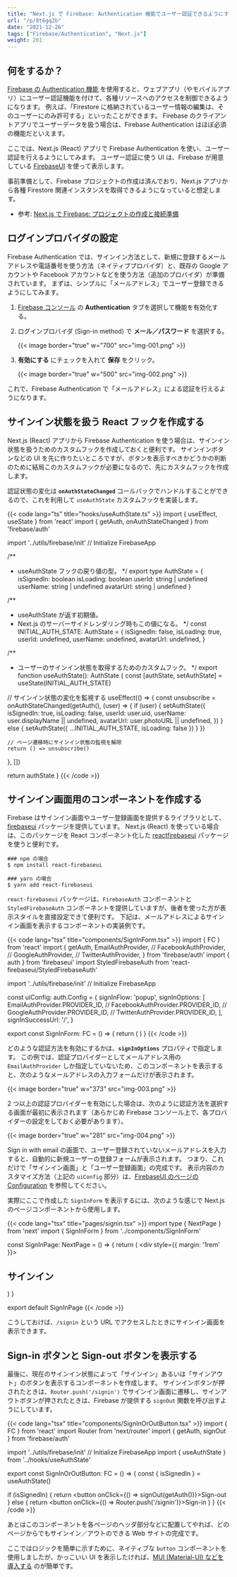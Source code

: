 ```yaml
---
title: "Next.js で Firebase: Authentication 機能でユーザー認証できるようにする"
url: "/p/8t6gq2b"
date: "2021-12-26"
tags: ["Firebase/Authentication", "Next.js"]
weight: 201
---
```


何をするか？
----

[Firebase の Authentication 機能](https://firebase.google.com/docs/auth) を使用すると、ウェブアプリ（やモバイルアプリ）にユーザー認証機能を付けて、各種リソースへのアクセスを制御できるようになります。
例えば、「Firestore に格納されているユーザー情報の編集は、そのユーザーにのみ許可する」といったことができます。
Firebase のクライアントアプリでユーザーデータを扱う場合は、Firebase Authentication はほぼ必須の機能だといえます。

ここでは、Next.js (React) アプリで Firebase Authentication を使い、ユーザー認証を行えるようにしてみます。
ユーザー認証に使う UI は、Firebase が用意している [FirebaseUI](https://firebase.google.com/docs/auth/web/firebaseui) を使って表示します。

事前準備として、Firebase プロジェクトの作成は済んでおり、Next.js アプリから各種 Firestore 関連インスタンスを取得できるようになっていると想定します。

- 参考: [Next.js で Firebase: プロジェクトの作成と接続準備](/p/73eq2cm)


ログインプロバイダの設定
----

Firebase Authentication では、サインイン方法として、新規に登録するメールアドレスや電話番号を使う方法（ネイティブプロバイダ）と、既存の Google アカウントや Facebook アカウントなどを使う方法（追加のプロバイダ）が準備されています。
まずは、シンプルに「メールアドレス」でユーザー登録できるようにしてみます。

1. [Firebase コンソール](https://console.firebase.google.com/) の __Authentication__ タブを選択して機能を有効化する。
2. ログインプロバイダ (Sign-in method) で __メール／パスワード__ を選択する。

    {{< image border="true" w="700" src="img-001.png" >}}

3. __有効にする__ にチェックを入れて __保存__ をクリック。

    {{< image border="true" w="500" src="img-002.png" >}}

これで、Firebase Authentication で「メールアドレス」による認証を行えるようになります。


サインイン状態を扱う React フックを作成する
----

Next.js (React) アプリから Firebase Authentication を使う場合は、サインイン状態を扱うためのカスタムフックを作成しておくと便利です。
サインインボタンなどの UI を先に作りたいところですが、ボタンを表示すべきかどうかの判断のために結局このカスタムフックが必要になるので、先にカスタムフックを作成します。

認証状態の変化は __`onAuthStateChanged`__ コールバックでハンドルすることができるので、これを利用して `useAuthState` カスタムフックを実装します。

{{< code lang="ts" title="hooks/useAuthState.ts" >}}
import { useEffect, useState } from 'react'
import { getAuth, onAuthStateChanged } from 'firebase/auth'

import '../utils/firebase/init' // Initialize FirebaseApp

/**
 * useAuthState フックの戻り値の型。
 */
export type AuthState = {
  isSignedIn: boolean
  isLoading: boolean
  userId: string | undefined
  userName: string | undefined
  avatarUrl: string | undefined
}

/**
 * useAuthState が返す初期値。
 * Next.js のサーバーサイドレンダリング時もこの値になる。
 */
const INITIAL_AUTH_STATE: AuthState = {
  isSignedIn: false,
  isLoading: true,
  userId: undefined,
  userName: undefined,
  avatarUrl: undefined,
}

/**
 * ユーザーのサインイン状態を取得するためのカスタムフック。
 */
export function useAuthState(): AuthState {
  const [authState, setAuthState] = useState(INITIAL_AUTH_STATE)

  // サインイン状態の変化を監視する
  useEffect(() => {
    const unsubscribe = onAuthStateChanged(getAuth(), (user) => {
      if (user) {
        setAuthState({
          isSignedIn: true,
          isLoading: false,
          userId: user.uid,
          userName: user.displayName || undefined,
          avatarUrl: user.photoURL || undefined,
        })
      } else {
        setAuthState({ ...INITIAL_AUTH_STATE, isLoading: false })
      }
    })

    // ページ遷移時にサインイン状態の監視を解除
    return () => unsubscribe()
  }, [])

  return authState
}
{{< /code >}}


サインイン画面用のコンポーネントを作成する
----

Firebase はサインイン画面やユーザー登録画面を提供するライブラリとして、[firebaseui](https://github.com/firebase/firebaseui-web/) パッケージを提供しています。
Next.js (React) を使っている場合は、このパッケージを React コンポーネント化した [reactfirebaseui](https://github.com/firebase/firebaseui-web-react/) パッケージを使うと便利です。

```
### npm の場合
$ npm install react-firebaseui

### yarn の場合
$ yarn add react-firebaseui
```

`react-firebaseui` パッケージは、`FirebaseAuth` コンポーネントと `StyledFirebaseAuth` コンポーネントを提供していますが、後者を使った方が表示スタイルを直接設定できて便利です。
下記は、メールアドレスによるサインイン画面を表示するコンポーネントの実装例です。

{{< code lang="tsx" title="components/SignInForm.tsx" >}}
import { FC } from 'react'
import {
  getAuth,
  EmailAuthProvider,
  // FacebookAuthProvider,
  // GoogleAuthProvider,
  // TwitterAuthProvider,
} from 'firebase/auth'
import { auth } from 'firebaseui'
import StyledFirebaseAuth from 'react-firebaseui/StyledFirebaseAuth'

import '../utils/firebase/init' // Initialize FirebaseApp

const uiConfig: auth.Config = {
  signInFlow: 'popup',
  signInOptions: [
    EmailAuthProvider.PROVIDER_ID,
    // FacebookAuthProvider.PROVIDER_ID,
    // GoogleAuthProvider.PROVIDER_ID,
    // TwitterAuthProvider.PROVIDER_ID,
  ],
  signInSuccessUrl: '/',
}

export const SignInForm: FC = () => {
  return (
    <StyledFirebaseAuth firebaseAuth={getAuth()} uiConfig={uiConfig} />
  )
}
{{< /code >}}

どのような認証方法を有効にするかは、__`signInOptions`__ プロパティで指定します。
この例では、認証プロバイダーとしてメールアドレス用の `EmailAuthProvider` しか指定していないため、このコンポーネントを表示すると、次のようなメールアドレスの入力フォームだけが表示されます。

{{< image border="true" w="373" src="img-003.png" >}}

2 つ以上の認証プロバイダーを有効にした場合は、次のように認証方法を選択する画面が最初に表示されます（あらかじめ Firebase コンソール上で、各プロバイダーの設定をしておく必要があります）。

{{< image border="true" w="281" src="img-004.png" >}}

Sign in with email の画面で、ユーザー登録されていないメールアドレスを入力すると、自動的に新規ユーザーの登録フォームが表示されます。
つまり、これだけで「サインイン画面」と「ユーザー登録画面」の完成です。
表示内容のカスタマイズ方法（上記の `uiConfig` 部分）は、[FirebaseUI のページの Configuration](https://github.com/firebase/firebaseui-web/blob/master/README.md#configuration) を参照してください。

実際にここで作成した `SignInForm` を表示するには、次のような感じで Next.js のページコンポーネントから使用します。

{{< code lang="tsx" title="pages/signin.tsx" >}}
import type { NextPage } from 'next'
import { SignInForm } from '../components/SignInForm'

const SignInPage: NextPage = () => {
  return (
    <div style={{ margin: '1rem' }}>
      <h2>サインイン</h2>
      <SignInForm />
    </div>
  )
}

export default SignInPage
{{< /code >}}

こうしておけば、`/signin` という URL でアクセスしたときにサインイン画面を表示できます。


Sign-in ボタンと Sign-out ボタンを表示する
----

最後に、現在のサインイン状態によって「サインイン」あるいは「サインアウト」のボタンを表示するコンポーネントを作成します。
サインインボタンが押されたときは、`Router.push('/signin')` でサインイン画面に遷移し、サインアウトボタンが押されたときは、Firebase が提供する `signOut` 関数を呼び出すようにしています。

{{< code lang="tsx" title="components/SignInOrOutButton.tsx" >}}
import { FC } from 'react'
import Router from 'next/router'
import { getAuth, signOut } from 'firebase/auth'

import '../utils/firebase/init' // Initialize FirebaseApp
import { useAuthState } from '../hooks/useAuthState'

export const SignInOrOutButton: FC = () => {
  const { isSignedIn } = useAuthState()

  if (isSignedIn) {
    return <button onClick={() => signOut(getAuth())}>Sign-out</button>
  } else {
    return <button onClick={() => Router.push('/signin')}>Sign-in</button>
  }
}
{{< /code >}}

あとはこのコンポーネントを各ページのヘッダ部分などに配置してやれば、どのページからでもサインイン／アウトのできる Web サイトの完成です。

ここではロジックを簡単に示すために、ネイティブな `button` コンポーネントを使用しましたが、かっこいい UI を表示したければ、[MUI (Material-UI) などを導入する](/p/s6djqw3) のが簡単です。

